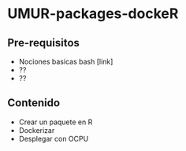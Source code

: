 # UMUR-packages-dockeR

## Pre-requisitos

* Nociones basicas bash [link]
* ??
* ??


## Contenido

* Crear un paquete en R
* Dockerizar
* Desplegar con OCPU


